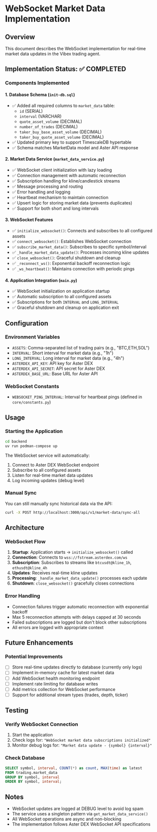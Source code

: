 # WebSocket Market Data Implementation

## Overview
This document describes the WebSocket implementation for real-time market data updates in the Vibex trading agent.

## Implementation Status: ✅ COMPLETED

### Components Implemented

#### 1. Database Schema (`init-db.sql`)
- ✅ Added all required columns to `market_data` table:
  - `id` (SERIAL)
  - `interval` (VARCHAR)
  - `quote_asset_volume` (DECIMAL)
  - `number_of_trades` (DECIMAL)
  - `taker_buy_base_asset_volume` (DECIMAL)
  - `taker_buy_quote_asset_volume` (DECIMAL)
- ✅ Updated primary key to support TimescaleDB hypertable
- ✅ Schema matches MarketData model and Aster API response

#### 2. Market Data Service (`market_data_service.py`)
- ✅ WebSocket client initialization with lazy loading
- ✅ Connection management with automatic reconnection
- ✅ Subscription handling for kline/candlestick streams
- ✅ Message processing and routing
- ✅ Error handling and logging
- ✅ Heartbeat mechanism to maintain connection
- ✅ Upsert logic for storing market data (prevents duplicates)
- ✅ Support for both short and long intervals

#### 3. WebSocket Features
- ✅ `initialize_websocket()`: Connects and subscribes to all configured assets
- ✅ `connect_websocket()`: Establishes WebSocket connection
- ✅ `subscribe_market_data()`: Subscribes to specific symbol/interval
- ✅ `_handle_market_data_update()`: Processes incoming kline updates
- ✅ `close_websocket()`: Graceful shutdown and cleanup
- ✅ `_reconnect_ws()`: Exponential backoff reconnection logic
- ✅ `_ws_heartbeat()`: Maintains connection with periodic pings

#### 4. Application Integration (`main.py`)
- ✅ WebSocket initialization on application startup
- ✅ Automatic subscription to all configured assets
- ✅ Subscriptions for both `INTERVAL` and `LONG_INTERVAL`
- ✅ Graceful shutdown and cleanup on application exit

## Configuration

### Environment Variables
- `ASSETS`: Comma-separated list of trading pairs (e.g., "BTC,ETH,SOL")
- `INTERVAL`: Short interval for market data (e.g., "1h")
- `LONG_INTERVAL`: Long interval for market data (e.g., "4h")
- `ASTERDEX_API_KEY`: API key for Aster DEX
- `ASTERDEX_API_SECRET`: API secret for Aster DEX
- `ASTERDEX_BASE_URL`: Base URL for Aster API

### WebSocket Constants
- `WEBSOCKET_PING_INTERVAL`: Interval for heartbeat pings (defined in `core/constants.py`)

## Usage

### Starting the Application
```bash
cd backend
uv run podman-compose up
```

The WebSocket service will automatically:
1. Connect to Aster DEX WebSocket endpoint
2. Subscribe to all configured assets
3. Listen for real-time market data updates
4. Log incoming updates (debug level)

### Manual Sync
You can still manually sync historical data via the API:
```bash
curl -X POST http://localhost:3000/api/v1/market-data/sync-all
```

## Architecture

### WebSocket Flow
1. **Startup**: Application starts → `initialize_websocket()` called
2. **Connection**: Connects to `wss://fstream.asterdex.com/ws`
3. **Subscription**: Subscribes to streams like `btcusdt@kline_1h`, `ethusdt@kline_4h`
4. **Updates**: Receives real-time kline updates
5. **Processing**: `_handle_market_data_update()` processes each update
6. **Shutdown**: `close_websocket()` gracefully closes connections

### Error Handling
- Connection failures trigger automatic reconnection with exponential backoff
- Max 5 reconnection attempts with delays capped at 30 seconds
- Failed subscriptions are logged but don't block other subscriptions
- All errors are logged with appropriate context

## Future Enhancements

### Potential Improvements
- [ ] Store real-time updates directly to database (currently only logs)
- [ ] Implement in-memory cache for latest market data
- [ ] Add WebSocket health monitoring endpoint
- [ ] Implement rate limiting for database writes
- [ ] Add metrics collection for WebSocket performance
- [ ] Support for additional stream types (trades, depth, ticker)

## Testing

### Verify WebSocket Connection
1. Start the application
2. Check logs for: `"WebSocket market data subscriptions initialized"`
3. Monitor debug logs for: `"Market data update - {symbol} {interval}"`

### Check Database
```sql
SELECT symbol, interval, COUNT(*) as count, MAX(time) as latest
FROM trading.market_data
GROUP BY symbol, interval
ORDER BY symbol, interval;
```

## Notes
- WebSocket updates are logged at DEBUG level to avoid log spam
- The service uses a singleton pattern via `get_market_data_service()`
- All WebSocket operations are async and non-blocking
- The implementation follows Aster DEX WebSocket API specifications
